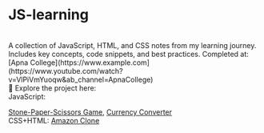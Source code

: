# JS-learning
<br>
A collection of JavaScript, HTML, and CSS notes from my learning journey. Includes key concepts, code snippets, and best practices.
Completed at:
[Apna College](https://www.example.com](https://www.youtube.com/watch?v=VlPiVmYuoqw&ab_channel=ApnaCollege) 

<br>
🚀 Explore the project here: 
<br>
JavaScript: 

[Stone-Paper-Scissors Game](https://github.com/nehamehar/Stone-Paper-Scissors-Game), [Currency Converter](https://github.com/nehamehar/Currency-Converter)
<br>
CSS+HTML:
[Amazon Clone](https://github.com/nehamehar/Amazon-Clone)

